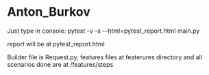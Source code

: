 # Anton_Burkov
Just type in console: pytest -v -s --html=pytest_report.html main.py

report will be at pytest_report.html

Builder file is Request.py, features files at featerures directory and all scenarios done are at /features/steps
